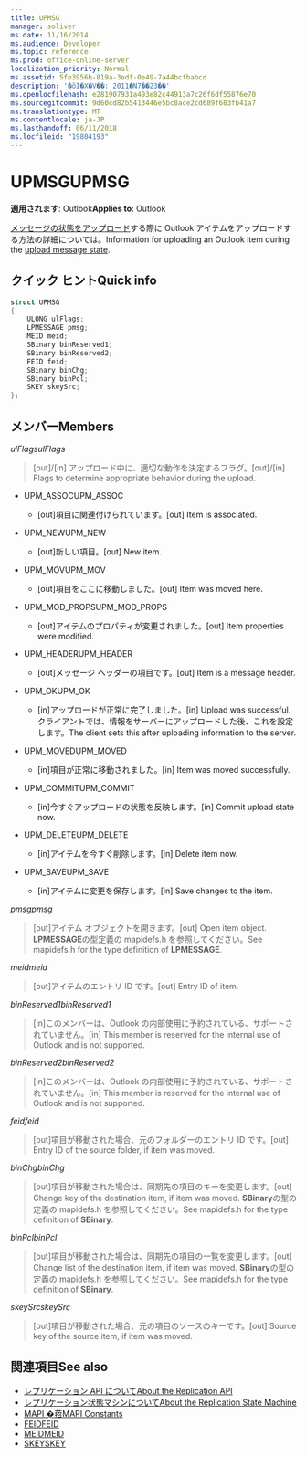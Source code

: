 ```yaml
---
title: UPMSG
manager: soliver
ms.date: 11/16/2014
ms.audience: Developer
ms.topic: reference
ms.prod: office-online-server
localization_priority: Normal
ms.assetid: 5fe3956b-819a-3edf-0e49-7a44bcfbabcd
description: '�ŏI�X�V��: 2011�N7��23��'
ms.openlocfilehash: e281907931a493e82c44913a7c26f6df55876e70
ms.sourcegitcommit: 9d60cd82b5413446e5bc8ace2cd689f683fb41a7
ms.translationtype: MT
ms.contentlocale: ja-JP
ms.lasthandoff: 06/11/2018
ms.locfileid: "19804193"
---
```

# <a name="upmsg"></a><span data-ttu-id="f58ed-103">UPMSG</span><span class="sxs-lookup"><span data-stu-id="f58ed-103">UPMSG</span></span>

<span data-ttu-id="f58ed-104">**適用されます**: Outlook</span><span class="sxs-lookup"><span data-stu-id="f58ed-104">**Applies to**: Outlook</span></span> 
  
<span data-ttu-id="f58ed-105">[メッセージの状態をアップロード](upload-message-state.md)する際に Outlook アイテムをアップロードする方法の詳細については。</span><span class="sxs-lookup"><span data-stu-id="f58ed-105">Information for uploading an Outlook item during the [upload message state](upload-message-state.md).</span></span>
  
## <a name="quick-info"></a><span data-ttu-id="f58ed-106">クイック ヒント</span><span class="sxs-lookup"><span data-stu-id="f58ed-106">Quick info</span></span>

```cpp
struct UPMSG 
{ 
    ULONG ulFlags; 
    LPMESSAGE pmsg; 
    MEID meid; 
    SBinary binReserved1; 
    SBinary binReserved2; 
    FEID feid; 
    SBinary binChg; 
    SBinary binPcl; 
    SKEY skeySrc; 
};
```

## <a name="members"></a><span data-ttu-id="f58ed-107">メンバー</span><span class="sxs-lookup"><span data-stu-id="f58ed-107">Members</span></span>

 <span data-ttu-id="f58ed-108">_ulFlags_</span><span class="sxs-lookup"><span data-stu-id="f58ed-108">_ulFlags_</span></span>
  
> <span data-ttu-id="f58ed-109">[out]/[in] アップロード中に、適切な動作を決定するフラグ。</span><span class="sxs-lookup"><span data-stu-id="f58ed-109">[out]/[in] Flags to determine appropriate behavior during the upload.</span></span> 
    
  - <span data-ttu-id="f58ed-110">UPM_ASSOC</span><span class="sxs-lookup"><span data-stu-id="f58ed-110">UPM_ASSOC</span></span>
    
    - <span data-ttu-id="f58ed-111">[out]項目に関連付けられています。</span><span class="sxs-lookup"><span data-stu-id="f58ed-111">[out] Item is associated.</span></span>
    
  - <span data-ttu-id="f58ed-112">UPM_NEW</span><span class="sxs-lookup"><span data-stu-id="f58ed-112">UPM_NEW</span></span>
    
    - <span data-ttu-id="f58ed-113">[out]新しい項目。</span><span class="sxs-lookup"><span data-stu-id="f58ed-113">[out] New item.</span></span> 
    
  - <span data-ttu-id="f58ed-114">UPM_MOV</span><span class="sxs-lookup"><span data-stu-id="f58ed-114">UPM_MOV</span></span>
    
    - <span data-ttu-id="f58ed-115">[out]項目をここに移動しました。</span><span class="sxs-lookup"><span data-stu-id="f58ed-115">[out] Item was moved here.</span></span>
    
  - <span data-ttu-id="f58ed-116">UPM_MOD_PROPS</span><span class="sxs-lookup"><span data-stu-id="f58ed-116">UPM_MOD_PROPS</span></span>
    
    - <span data-ttu-id="f58ed-117">[out]アイテムのプロパティが変更されました。</span><span class="sxs-lookup"><span data-stu-id="f58ed-117">[out] Item properties were modified.</span></span>
    
  - <span data-ttu-id="f58ed-118">UPM_HEADER</span><span class="sxs-lookup"><span data-stu-id="f58ed-118">UPM_HEADER</span></span>
    
    - <span data-ttu-id="f58ed-119">[out]メッセージ ヘッダーの項目です。</span><span class="sxs-lookup"><span data-stu-id="f58ed-119">[out] Item is a message header.</span></span>
    
  - <span data-ttu-id="f58ed-120">UPM_OK</span><span class="sxs-lookup"><span data-stu-id="f58ed-120">UPM_OK</span></span>
    
    - <span data-ttu-id="f58ed-121">[in]アップロードが正常に完了しました。</span><span class="sxs-lookup"><span data-stu-id="f58ed-121">[in] Upload was successful.</span></span> <span data-ttu-id="f58ed-122">クライアントでは、情報をサーバーにアップロードした後、これを設定します。</span><span class="sxs-lookup"><span data-stu-id="f58ed-122">The client sets this after uploading information to the server.</span></span>
    
  - <span data-ttu-id="f58ed-123">UPM_MOVED</span><span class="sxs-lookup"><span data-stu-id="f58ed-123">UPM_MOVED</span></span>
    
    - <span data-ttu-id="f58ed-124">[in]項目が正常に移動されました。</span><span class="sxs-lookup"><span data-stu-id="f58ed-124">[in] Item was moved successfully.</span></span>
    
  - <span data-ttu-id="f58ed-125">UPM_COMMIT</span><span class="sxs-lookup"><span data-stu-id="f58ed-125">UPM_COMMIT</span></span>
    
    - <span data-ttu-id="f58ed-126">[in]今すぐアップロードの状態を反映します。</span><span class="sxs-lookup"><span data-stu-id="f58ed-126">[in] Commit upload state now.</span></span>
    
  - <span data-ttu-id="f58ed-127">UPM_DELETE</span><span class="sxs-lookup"><span data-stu-id="f58ed-127">UPM_DELETE</span></span>
    
    - <span data-ttu-id="f58ed-128">[in]アイテムを今すぐ削除します。</span><span class="sxs-lookup"><span data-stu-id="f58ed-128">[in] Delete item now.</span></span>
    
  - <span data-ttu-id="f58ed-129">UPM_SAVE</span><span class="sxs-lookup"><span data-stu-id="f58ed-129">UPM_SAVE</span></span>
    
    - <span data-ttu-id="f58ed-130">[in]アイテムに変更を保存します。</span><span class="sxs-lookup"><span data-stu-id="f58ed-130">[in] Save changes to the item.</span></span>
    
<span data-ttu-id="f58ed-131">_pmsg_</span><span class="sxs-lookup"><span data-stu-id="f58ed-131">_pmsg_</span></span>
  
> <span data-ttu-id="f58ed-132">[out]アイテム オブジェクトを開きます。</span><span class="sxs-lookup"><span data-stu-id="f58ed-132">[out] Open item object.</span></span> <span data-ttu-id="f58ed-133">**LPMESSAGE**の型定義の mapidefs.h を参照してください。</span><span class="sxs-lookup"><span data-stu-id="f58ed-133">See mapidefs.h for the type definition of **LPMESSAGE**.</span></span> 
    
<span data-ttu-id="f58ed-134">_meid_</span><span class="sxs-lookup"><span data-stu-id="f58ed-134">_meid_</span></span>
  
> <span data-ttu-id="f58ed-135">[out]アイテムのエントリ ID です。</span><span class="sxs-lookup"><span data-stu-id="f58ed-135">[out] Entry ID of item.</span></span>
    
<span data-ttu-id="f58ed-136">_binReserved1_</span><span class="sxs-lookup"><span data-stu-id="f58ed-136">_binReserved1_</span></span>
  
> <span data-ttu-id="f58ed-137">[in]このメンバーは、Outlook の内部使用に予約されている、サポートされていません。</span><span class="sxs-lookup"><span data-stu-id="f58ed-137">[in] This member is reserved for the internal use of Outlook and is not supported.</span></span> 
    
<span data-ttu-id="f58ed-138">_binReserved2_</span><span class="sxs-lookup"><span data-stu-id="f58ed-138">_binReserved2_</span></span>
  
> <span data-ttu-id="f58ed-139">[in]このメンバーは、Outlook の内部使用に予約されている、サポートされていません。</span><span class="sxs-lookup"><span data-stu-id="f58ed-139">[in] This member is reserved for the internal use of Outlook and is not supported.</span></span> 
    
<span data-ttu-id="f58ed-140">_feid_</span><span class="sxs-lookup"><span data-stu-id="f58ed-140">_feid_</span></span>
  
> <span data-ttu-id="f58ed-141">[out]項目が移動された場合、元のフォルダーのエントリ ID です。</span><span class="sxs-lookup"><span data-stu-id="f58ed-141">[out] Entry ID of the source folder, if item was moved.</span></span>
    
<span data-ttu-id="f58ed-142">_binChg_</span><span class="sxs-lookup"><span data-stu-id="f58ed-142">_binChg_</span></span>
  
> <span data-ttu-id="f58ed-143">[out]項目が移動された場合は、同期先の項目のキーを変更します。</span><span class="sxs-lookup"><span data-stu-id="f58ed-143">[out] Change key of the destination item, if item was moved.</span></span> <span data-ttu-id="f58ed-144">**SBinary**の型の定義の mapidefs.h を参照してください。</span><span class="sxs-lookup"><span data-stu-id="f58ed-144">See mapidefs.h for the type definition of **SBinary**.</span></span> 
    
<span data-ttu-id="f58ed-145">_binPcl_</span><span class="sxs-lookup"><span data-stu-id="f58ed-145">_binPcl_</span></span>
  
> <span data-ttu-id="f58ed-146">[out]項目が移動された場合は、同期先の項目の一覧を変更します。</span><span class="sxs-lookup"><span data-stu-id="f58ed-146">[out] Change list of the destination item, if item was moved.</span></span> <span data-ttu-id="f58ed-147">**SBinary**の型の定義の mapidefs.h を参照してください。</span><span class="sxs-lookup"><span data-stu-id="f58ed-147">See mapidefs.h for the type definition of **SBinary**.</span></span> 
    
<span data-ttu-id="f58ed-148">_skeySrc_</span><span class="sxs-lookup"><span data-stu-id="f58ed-148">_skeySrc_</span></span>
  
> <span data-ttu-id="f58ed-149">[out]項目が移動された場合、元の項目のソースのキーです。</span><span class="sxs-lookup"><span data-stu-id="f58ed-149">[out] Source key of the source item, if item was moved.</span></span>
    
## <a name="see-also"></a><span data-ttu-id="f58ed-150">関連項目</span><span class="sxs-lookup"><span data-stu-id="f58ed-150">See also</span></span>

- [<span data-ttu-id="f58ed-151">レプリケーション API について</span><span class="sxs-lookup"><span data-stu-id="f58ed-151">About the Replication API</span></span>](about-the-replication-api.md)
- [<span data-ttu-id="f58ed-152">レプリケーション状態マシンについて</span><span class="sxs-lookup"><span data-stu-id="f58ed-152">About the Replication State Machine</span></span>](about-the-replication-state-machine.md)
- [<span data-ttu-id="f58ed-153">MAPI �萔</span><span class="sxs-lookup"><span data-stu-id="f58ed-153">MAPI Constants</span></span>](mapi-constants.md)
- [<span data-ttu-id="f58ed-154">FEID</span><span class="sxs-lookup"><span data-stu-id="f58ed-154">FEID</span></span>](feid.md)
- [<span data-ttu-id="f58ed-155">MEID</span><span class="sxs-lookup"><span data-stu-id="f58ed-155">MEID</span></span>](meid.md)
- [<span data-ttu-id="f58ed-156">SKEY</span><span class="sxs-lookup"><span data-stu-id="f58ed-156">SKEY</span></span>](skey.md)

